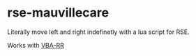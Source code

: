 # rse-mauvillecare
Literally move left and right indefinetly with a lua script for RSE.

Works with [VBA-RR](https://code.google.com/archive/p/vba-rerecording/)

